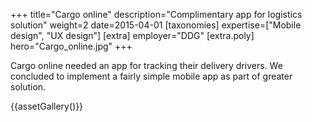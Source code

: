 +++
title="Cargo online"
description="Complimentary app for logistics solution"
weight=2
date=2015-04-01
[taxonomies]
expertise=["Mobile design", "UX design"]
[extra]
employer="DDG"
[extra.poly]
hero="Cargo_online.jpg"
+++

Cargo online needed an app for tracking their delivery drivers. We concluded to implement a fairly simple mobile app as part of greater solution.

{{assetGallery()}}